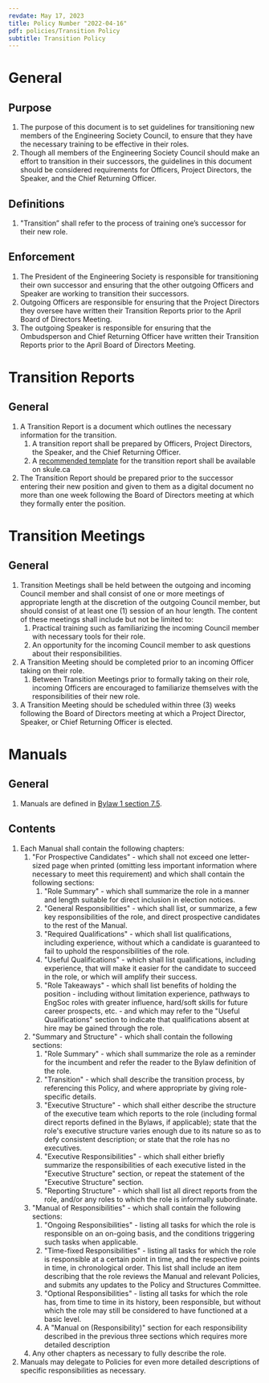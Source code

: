 ```yaml
---
revdate: May 17, 2023
title: Policy Number "2022-04-16"
pdf: policies/Transition Policy
subtitle: Transition Policy
---
```


# General

## Purpose
1. The purpose of this document is to set guidelines for transitioning new members of the Engineering Society Council, to ensure that they have the necessary training to be effective in their roles.
1. Though all members of the Engineering Society Council should make an effort to transition in their successors, the guidelines in this document should be considered requirements for Officers, Project Directors, the Speaker, and the Chief Returning Officer.

## Definitions
1. "Transition” shall refer to the process of training one’s successor for their new role.

## Enforcement
1. The President of the Engineering Society is responsible for transitioning their own successor and ensuring that the other outgoing Officers and Speaker are working to transition their successors.
1. Outgoing Officers are responsible for ensuring that the Project Directors they oversee have written their Transition Reports prior to the April Board of Directors Meeting.
1. The outgoing Speaker is responsible for ensuring that the Ombudsperson and Chief Returning Officer have written their Transition Reports prior to the April Board of Directors Meeting.

# Transition Reports

## General
1. A Transition Report is a document which outlines the necessary information for the transition.
   1. A transition report shall be prepared by Officers, Project Directors, the Speaker, and the Chief Returning Officer.
   1. A [recommended template](https://docs.google.com/document/d/1uN2ui3WaedRhSUtC0AQIJCpq0djgoHSq/edit?usp=sharing&ouid=111631590450340878953&rtpof=true&sd=true) for the transition report shall be available on skule.ca
1. The Transition Report should be prepared prior to the successor entering their new position and given to them as a digital document no more than one week following the Board of Directors meeting at which they formally enter the position.

# Transition Meetings

## General
1. Transition Meetings shall be held between the outgoing and incoming Council member and shall consist of one or more meetings of appropriate length at the discretion of the outgoing Council member, but should consist of at least one (1) session of an hour length. The content of these meetings shall include but not be limited to:
   1. Practical training such as familiarizing the incoming Council member with necessary tools for their role.
   1. An opportunity for the incoming Council member to ask questions about their responsibilities.
1. A Transition Meeting should be completed prior to an incoming Officer taking on their role.
   1. Between Transition Meetings prior to formally taking on their role, incoming Officers are encouraged to familiarize themselves with the responsibilities of their new role.
1. A Transition Meeting should be scheduled within three (3) weeks following the Board of Directors meeting at which a Project Director, Speaker, or Chief Returning Officer is elected.

# Manuals

## General
1. Manuals are defined in [Bylaw 1 section 7.5](../bylaw-1.md).

## Contents
1. Each Manual shall contain the following chapters:
   1. "For Prospective Candidates" - which shall not exceed one letter-sized page when printed (omitting less important information where necessary to meet this requirement) and which shall contain the following sections:
      1. "Role Summary" - which shall summarize the role in a manner and length suitable for direct inclusion in election notices.
      1. "General Responsibilities" - which shall list, or summarize, a few key responsibilities of the role, and direct prospective candidates to the rest of the Manual.
      1. "Required Qualifications" - which shall list qualifications, including experience, without which a candidate is guaranteed to fail to uphold the responsibilities of the role.
      1. "Useful Qualifications" - which shall list qualifications, including experience, that will make it easier for the candidate to succeed in the role, or which will amplify their success.
      1. "Role Takeaways" - which shall list benefits of holding the position - including without limitation experience, pathways to EngSoc roles with greater influence, hard/soft skills for future career prospects, etc. - and which may refer to the "Useful Qualifications" section to indicate that qualifications absent at hire may be gained through the role.
   1. "Summary and Structure" - which shall contain the following sections:
      1. "Role Summary" - which shall summarize the role as a reminder for the incumbent and refer the reader to the Bylaw definition of the role.
      1. "Transition" - which shall describe the transition process, by referencing this Policy, and where appropriate by giving role-specific details.
      1. "Executive Structure" - which shall either describe the structure of the executive team which reports to the role (including formal direct reports defined in the Bylaws, if applicable); state that the role's executive structure varies enough due to its nature so as to defy consistent description; or state that the role has no executives.
      1. "Executive Responsibilities" - which shall either briefly summarize the responsibilities of each executive listed in the "Executive Structure" section, or repeat the statement of the "Executive Structure" section.
      1. "Reporting Structure" - which shall list all direct reports from the role, and/or any roles to which the role is informally subordinate.
   1. "Manual of Responsibilities" - which shall contain the following sections:
      1. "Ongoing Responsibilities" - listing all tasks for which the role is responsible on an on-going basis, and the conditions triggering such tasks when applicable.
      1. "Time-fixed Responsibilities" - listing all tasks for which the role is responsible at a certain point in time, and the respective points in time, in chronological order. This list shall include an item describing that the role reviews the Manual and relevant Policies, and submits any updates to the Policy and Structures Committee.
      1. "Optional Responsibilities" - listing all tasks for which the role has, from time to time in its history, been responsible, but without which the role may still be considered to have functioned at a basic level.
      1. A "Manual on (Responsibility)" section for each responsibility described in the previous three sections which requires more detailed description
   1. Any other chapters as necessary to fully describe the role.
1. Manuals may delegate to Policies for even more detailed descriptions of specific responsibilities as necessary.

